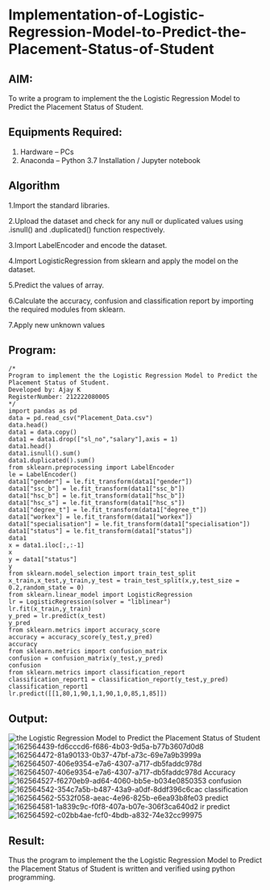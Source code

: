 # Implementation-of-Logistic-Regression-Model-to-Predict-the-Placement-Status-of-Student

## AIM:
To write a program to implement the the Logistic Regression Model to Predict the Placement Status of Student.

## Equipments Required:
1. Hardware – PCs
2. Anaconda – Python 3.7 Installation / Jupyter notebook

## Algorithm
1.Import the standard libraries.

2.Upload the dataset and check for any null or duplicated values using .isnull() and .duplicated() function respectively.

3.Import LabelEncoder and encode the dataset.

4.Import LogisticRegression from sklearn and apply the model on the dataset.

5.Predict the values of array.

6.Calculate the accuracy, confusion and classification report by importing the required modules from sklearn.

7.Apply new unknown values

## Program:
```
/*
Program to implement the the Logistic Regression Model to Predict the Placement Status of Student.
Developed by: Ajay K
RegisterNumber: 212222080005 
*/
import pandas as pd
data = pd.read_csv("Placement_Data.csv")
data.head()
data1 = data.copy()
data1 = data1.drop(["sl_no","salary"],axis = 1)
data1.head()
data1.isnull().sum()
data1.duplicated().sum()
from sklearn.preprocessing import LabelEncoder
le = LabelEncoder()
data1["gender"] = le.fit_transform(data1["gender"])
data1["ssc_b"] = le.fit_transform(data1["ssc_b"])
data1["hsc_b"] = le.fit_transform(data1["hsc_b"])
data1["hsc_s"] = le.fit_transform(data1["hsc_s"])
data1["degree_t"] = le.fit_transform(data1["degree_t"])
data1["workex"] = le.fit_transform(data1["workex"])
data1["specialisation"] = le.fit_transform(data1["specialisation"])
data1["status"] = le.fit_transform(data1["status"])
data1
x = data1.iloc[:,:-1]
x
y = data1["status"]
y
from sklearn.model_selection import train_test_split
x_train,x_test,y_train,y_test = train_test_split(x,y,test_size = 0.2,random_state = 0)
from sklearn.linear_model import LogisticRegression
lr = LogisticRegression(solver = "liblinear")
lr.fit(x_train,y_train)
y_pred = lr.predict(x_test)
y_pred
from sklearn.metrics import accuracy_score
accuracy = accuracy_score(y_test,y_pred)
accuracy
from sklearn.metrics import confusion_matrix
confusion = confusion_matrix(y_test,y_pred)
confusion
from sklearn.metrics import classification_report
classification_report1 = classification_report(y_test,y_pred)
classification_report1
lr.predict([[1,80,1,90,1,1,90,1,0,85,1,85]])
```

## Output:
![the Logistic Regression Model to Predict the Placement Status of Student](sam.png)
![162564439-fd6cccd6-f686-4b03-9d5a-b77b3607d0d8](https://github.com/Ajaydon420/Implementation-of-Logistic-Regression-Model-to-Predict-the-Placement-Status-of-Student/assets/161410969/5e95979c-386d-440c-8e46-75f138fb13bf)
![162564472-81a90133-0b37-47bf-a73c-69e7a9b3999a](https://github.com/Ajaydon420/Implementation-of-Logistic-Regression-Model-to-Predict-the-Placement-Status-of-Student/assets/161410969/883744b2-d7f6-41fb-871e-80b920e690d1)
![162564507-406e9354-e7a6-4307-a717-db5faddc978d](https://github.com/Ajaydon420/Implementation-of-Logistic-Regression-Model-to-Predict-the-Placement-Status-of-Student/assets/161410969/7f76e633-9a7a-440d-b465-fab254762a49)
![162564507-406e9354-e7a6-4307-a717-db5faddc978d](https://github.com/Ajaydon420/Implementation-of-Logistic-Regression-Model-to-Predict-the-Placement-Status-of-Student/assets/161410969/0f48d0bc-9a43-4ffd-9d30-39ba666923b5)
Accuracy
![162564527-f6270eb9-ad64-4060-bb5e-b034e0850353](https://github.com/Ajaydon420/Implementation-of-Logistic-Regression-Model-to-Predict-the-Placement-Status-of-Student/assets/161410969/ea395d28-9c2b-4c50-b5cb-e2b8b52f1b4e)
confusion
![162564542-354c7a5b-b487-43a9-a0df-8ddf396c6cac](https://github.com/Ajaydon420/Implementation-of-Logistic-Regression-Model-to-Predict-the-Placement-Status-of-Student/assets/161410969/3dd2cba5-f94d-4ade-b049-493d8d5f54f1)
classification
![162564562-5532f058-aeac-4e96-825b-e6ea93b8fe03](https://github.com/Ajaydon420/Implementation-of-Logistic-Regression-Model-to-Predict-the-Placement-Status-of-Student/assets/161410969/77d986c5-0ef9-40b8-a3e6-4183c2f62b51)
predict
![162564581-1a839c9c-f0f8-407a-b07e-306f3ca640d2](https://github.com/Ajaydon420/Implementation-of-Logistic-Regression-Model-to-Predict-the-Placement-Status-of-Student/assets/161410969/006f0dec-ce9f-471e-b604-b11dc0edb89c)
ir predict
![162564592-c02bb4ae-fcf0-4bdb-a832-74e32cc99975](https://github.com/Ajaydon420/Implementation-of-Logistic-Regression-Model-to-Predict-the-Placement-Status-of-Student/assets/161410969/1c9601e0-bf9b-4cde-ad4f-9b22396720f8)


## Result:
Thus the program to implement the the Logistic Regression Model to Predict the Placement Status of Student is written and verified using python programming.
